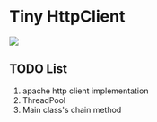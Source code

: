 # Tiny HttpClient

[![](https://jitpack.io/v/simpleton/tiny_httpclient.svg)](https://jitpack.io/#simpleton/tiny_httpclient)

## TODO List

1. apache http client implementation
2. ThreadPool
3. Main class's chain method